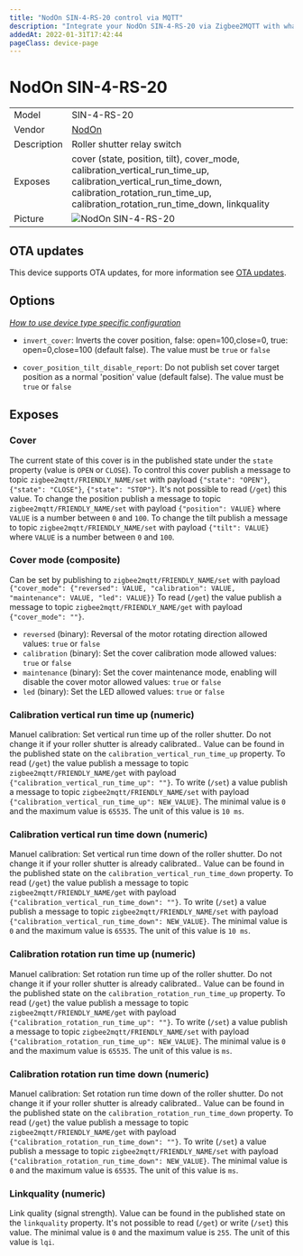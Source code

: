 ```yaml
---
title: "NodOn SIN-4-RS-20 control via MQTT"
description: "Integrate your NodOn SIN-4-RS-20 via Zigbee2MQTT with whatever smart home infrastructure you are using without the vendor's bridge or gateway."
addedAt: 2022-01-31T17:42:44
pageClass: device-page
---
```


<!-- !!!! -->
<!-- ATTENTION: This file is auto-generated through docgen! -->
<!-- You can only edit the "Notes"-Section between the two comment lines "Notes BEGIN" and "Notes END". -->
<!-- Do not use h1 or h2 heading within "## Notes"-Section. -->
<!-- !!!! -->

# NodOn SIN-4-RS-20

|     |     |
|-----|-----|
| Model | SIN-4-RS-20  |
| Vendor  | [NodOn](/supported-devices/#v=NodOn)  |
| Description | Roller shutter relay switch |
| Exposes | cover (state, position, tilt), cover_mode, calibration_vertical_run_time_up, calibration_vertical_run_time_down, calibration_rotation_run_time_up, calibration_rotation_run_time_down, linkquality |
| Picture | ![NodOn SIN-4-RS-20](https://www.zigbee2mqtt.io/images/devices/SIN-4-RS-20.png) |


<!-- Notes BEGIN: You can edit here. Add "## Notes" headline if not already present. -->


<!-- Notes END: Do not edit below this line -->


## OTA updates
This device supports OTA updates, for more information see [OTA updates](../guide/usage/ota_updates.md).


## Options
*[How to use device type specific configuration](../guide/configuration/devices-groups.md#specific-device-options)*

* `invert_cover`: Inverts the cover position, false: open=100,close=0, true: open=0,close=100 (default false). The value must be `true` or `false`

* `cover_position_tilt_disable_report`: Do not publish set cover target position as a normal 'position' value (default false). The value must be `true` or `false`


## Exposes

### Cover 
The current state of this cover is in the published state under the `state` property (value is `OPEN` or `CLOSE`).
To control this cover publish a message to topic `zigbee2mqtt/FRIENDLY_NAME/set` with payload `{"state": "OPEN"}`, `{"state": "CLOSE"}`, `{"state": "STOP"}`.
It's not possible to read (`/get`) this value.
To change the position publish a message to topic `zigbee2mqtt/FRIENDLY_NAME/set` with payload `{"position": VALUE}` where `VALUE` is a number between `0` and `100`.
To change the tilt publish a message to topic `zigbee2mqtt/FRIENDLY_NAME/set` with payload `{"tilt": VALUE}` where `VALUE` is a number between `0` and `100`.

### Cover mode (composite)
Can be set by publishing to `zigbee2mqtt/FRIENDLY_NAME/set` with payload `{"cover_mode": {"reversed": VALUE, "calibration": VALUE, "maintenance": VALUE, "led": VALUE}}`
To read (`/get`) the value publish a message to topic `zigbee2mqtt/FRIENDLY_NAME/get` with payload `{"cover_mode": ""}`.
- `reversed` (binary): Reversal of the motor rotating direction allowed values: `true` or `false`
- `calibration` (binary): Set the cover calibration mode allowed values: `true` or `false`
- `maintenance` (binary): Set the cover maintenance mode, enabling will disable the cover motor allowed values: `true` or `false`
- `led` (binary): Set the LED allowed values: `true` or `false`

### Calibration vertical run time up (numeric)
Manuel calibration: Set vertical run time up of the roller shutter. Do not change it if your roller shutter is already calibrated..
Value can be found in the published state on the `calibration_vertical_run_time_up` property.
To read (`/get`) the value publish a message to topic `zigbee2mqtt/FRIENDLY_NAME/get` with payload `{"calibration_vertical_run_time_up": ""}`.
To write (`/set`) a value publish a message to topic `zigbee2mqtt/FRIENDLY_NAME/set` with payload `{"calibration_vertical_run_time_up": NEW_VALUE}`.
The minimal value is `0` and the maximum value is `65535`.
The unit of this value is `10 ms`.

### Calibration vertical run time down (numeric)
Manuel calibration: Set vertical run time down of the roller shutter. Do not change it if your roller shutter is already calibrated..
Value can be found in the published state on the `calibration_vertical_run_time_down` property.
To read (`/get`) the value publish a message to topic `zigbee2mqtt/FRIENDLY_NAME/get` with payload `{"calibration_vertical_run_time_down": ""}`.
To write (`/set`) a value publish a message to topic `zigbee2mqtt/FRIENDLY_NAME/set` with payload `{"calibration_vertical_run_time_down": NEW_VALUE}`.
The minimal value is `0` and the maximum value is `65535`.
The unit of this value is `10 ms`.

### Calibration rotation run time up (numeric)
Manuel calibration: Set rotation run time up of the roller shutter. Do not change it if your roller shutter is already calibrated..
Value can be found in the published state on the `calibration_rotation_run_time_up` property.
To read (`/get`) the value publish a message to topic `zigbee2mqtt/FRIENDLY_NAME/get` with payload `{"calibration_rotation_run_time_up": ""}`.
To write (`/set`) a value publish a message to topic `zigbee2mqtt/FRIENDLY_NAME/set` with payload `{"calibration_rotation_run_time_up": NEW_VALUE}`.
The minimal value is `0` and the maximum value is `65535`.
The unit of this value is `ms`.

### Calibration rotation run time down (numeric)
Manuel calibration: Set rotation run time down of the roller shutter. Do not change it if your roller shutter is already calibrated..
Value can be found in the published state on the `calibration_rotation_run_time_down` property.
To read (`/get`) the value publish a message to topic `zigbee2mqtt/FRIENDLY_NAME/get` with payload `{"calibration_rotation_run_time_down": ""}`.
To write (`/set`) a value publish a message to topic `zigbee2mqtt/FRIENDLY_NAME/set` with payload `{"calibration_rotation_run_time_down": NEW_VALUE}`.
The minimal value is `0` and the maximum value is `65535`.
The unit of this value is `ms`.

### Linkquality (numeric)
Link quality (signal strength).
Value can be found in the published state on the `linkquality` property.
It's not possible to read (`/get`) or write (`/set`) this value.
The minimal value is `0` and the maximum value is `255`.
The unit of this value is `lqi`.

